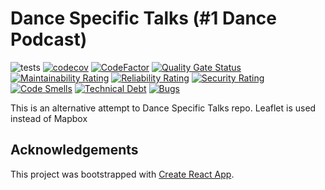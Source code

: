 # Dance Specific Talks (#1 Dance Podcast)

![tests](https://github.com/reMRKableDev/ds-talks/workflows/tests/badge.svg) [![codecov](https://codecov.io/gh/reMRKableDev/ds-talks/branch/main/graph/badge.svg?token=JpT8TODg0x)](https://codecov.io/gh/reMRKableDev/ds-talks)
[![CodeFactor](https://www.codefactor.io/repository/github/remrkabledev/ds-talks/badge)](https://www.codefactor.io/repository/github/remrkabledev/ds-talks) [![Quality Gate Status](https://sonarcloud.io/api/project_badges/measure?project=reMRKableDev_ds-talks&metric=alert_status)](https://sonarcloud.io/dashboard?id=reMRKableDev_ds-talks) [![Maintainability Rating](https://sonarcloud.io/api/project_badges/measure?project=reMRKableDev_ds-talks&metric=sqale_rating)](https://sonarcloud.io/dashboard?id=reMRKableDev_ds-talks) [![Reliability Rating](https://sonarcloud.io/api/project_badges/measure?project=reMRKableDev_ds-talks&metric=reliability_rating)](https://sonarcloud.io/dashboard?id=reMRKableDev_ds-talks) [![Security Rating](https://sonarcloud.io/api/project_badges/measure?project=reMRKableDev_ds-talks&metric=security_rating)](https://sonarcloud.io/dashboard?id=reMRKableDev_ds-talks) [![Code Smells](https://sonarcloud.io/api/project_badges/measure?project=reMRKableDev_ds-talks&metric=code_smells)](https://sonarcloud.io/dashboard?id=reMRKableDev_ds-talks) [![Technical Debt](https://sonarcloud.io/api/project_badges/measure?project=reMRKableDev_ds-talks&metric=sqale_index)](https://sonarcloud.io/dashboard?id=reMRKableDev_ds-talks) [![Bugs](https://sonarcloud.io/api/project_badges/measure?project=reMRKableDev_ds-talks&metric=bugs)](https://sonarcloud.io/dashboard?id=reMRKableDev_ds-talks)

This is an alternative attempt to Dance Specific Talks repo. Leaflet is used instead of Mapbox


## Acknowledgements
This project was bootstrapped with [Create React App](https://github.com/facebook/create-react-app).

